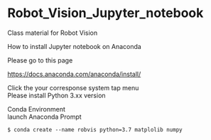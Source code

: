 # Robot_Vision_Jupyter_notebook
Class material for Robot Vision 

How to install Jupyter notebook on Anaconda

Please go to this page <br>

https://docs.anaconda.com/anaconda/install/ <br>

Click the your corresponse system tap menu <br>
Please install Python 3.xx version

Conda Environment <br>
launch Anaconda Prompt <br>
```
$ conda create --name robvis python=3.7 matplolib numpy
```
